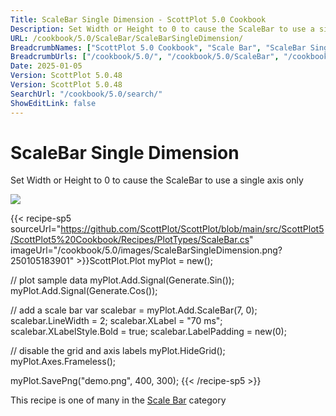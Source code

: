 ```yaml
---
Title: ScaleBar Single Dimension - ScottPlot 5.0 Cookbook
Description: Set Width or Height to 0 to cause the ScaleBar to use a single axis only
URL: /cookbook/5.0/ScaleBar/ScaleBarSingleDimension/
BreadcrumbNames: ["ScottPlot 5.0 Cookbook", "Scale Bar", "ScaleBar Single Dimension"]
BreadcrumbUrls: ["/cookbook/5.0/", "/cookbook/5.0/ScaleBar", "/cookbook/5.0/ScaleBar/ScaleBarSingleDimension"]
Date: 2025-01-05
Version: ScottPlot 5.0.48
Version: ScottPlot 5.0.48
SearchUrl: "/cookbook/5.0/search/"
ShowEditLink: false
---
```



<div class='d-flex align-items-center mt-5'>
<h1 class='me-2 text-dark my-0 border-0'>ScaleBar Single Dimension</h1>
</div>

Set Width or Height to 0 to cause the ScaleBar to use a single axis only

[![](/cookbook/5.0/images/ScaleBarSingleDimension.png?250105183901)](/cookbook/5.0/images/ScaleBarSingleDimension.png?250105183901)

{{< recipe-sp5 sourceUrl="https://github.com/ScottPlot/ScottPlot/blob/main/src/ScottPlot5/ScottPlot5%20Cookbook/Recipes/PlotTypes/ScaleBar.cs" imageUrl="/cookbook/5.0/images/ScaleBarSingleDimension.png?250105183901" >}}ScottPlot.Plot myPlot = new();

// plot sample data
myPlot.Add.Signal(Generate.Sin());
myPlot.Add.Signal(Generate.Cos());

// add a scale bar
var scalebar = myPlot.Add.ScaleBar(7, 0);
scalebar.LineWidth = 2;
scalebar.XLabel = "70 ms";
scalebar.XLabelStyle.Bold = true;
scalebar.LabelPadding = new(0);

// disable the grid and axis labels
myPlot.HideGrid();
myPlot.Axes.Frameless();

myPlot.SavePng("demo.png", 400, 300);
{{< /recipe-sp5 >}}

<div class='my-5 text-center'>This recipe is one of many in the <a href='/cookbook/5.0/ScaleBar'>Scale Bar</a> category</div>


